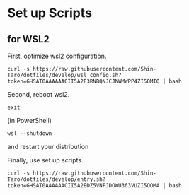 # Set up Scripts

## for WSL2

First, optimize wsl2 configuration.

```
curl -s https://raw.githubusercontent.com/Shin-Taro/dotfiles/develop/wsl_config.sh?token=GHSAT0AAAAAACII5A2F3RNBQNJCJNWMWPP4ZI5OMIQ | bash
```

Second, reboot wsl2.

```
exit
```

(in PowerShell)

```
wsl --shutdown
```

and restart your distribution

Finally, use set up scripts.

```
curl -s https://raw.githubusercontent.com/Shin-Taro/dotfiles/develop/entry.sh?token=GHSAT0AAAAAACII5A2EDZ5VNFJDOWU363VUZI5OOMA | bash
```
